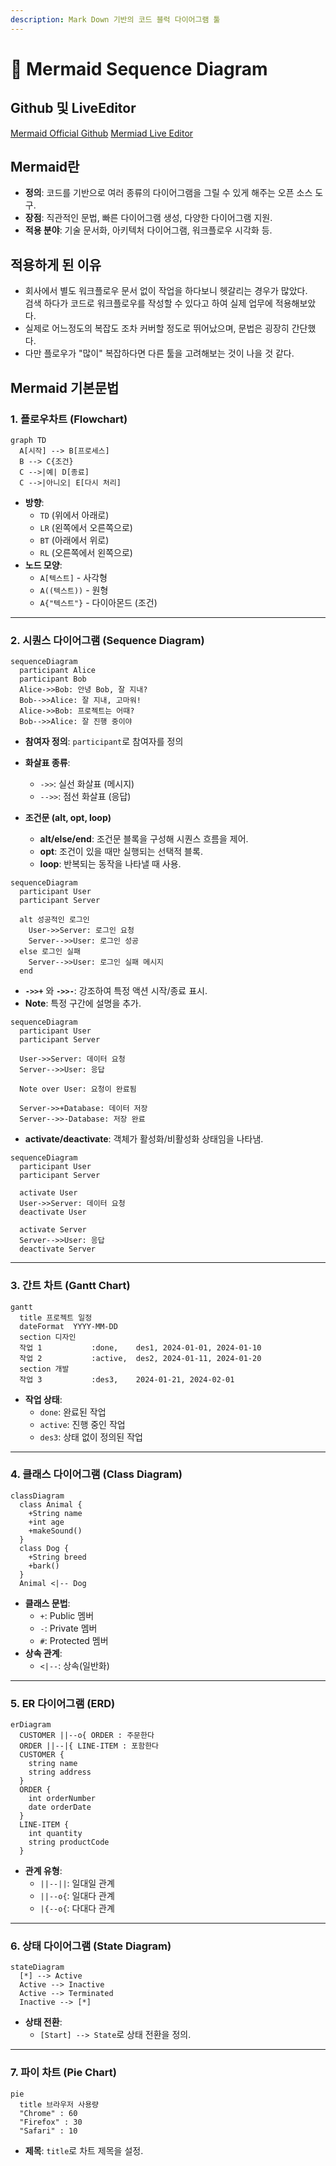 ```yaml
---
description: Mark Down 기반의 코드 블럭 다이어그램 툴
---
```


# 🧜 Mermaid Sequence Diagram



## Github 및 LiveEditor

[Mermaid Official Github](https://github.com/mermaid-js/mermaid)     [Mermiad Live Editor](https://mermaid.live/)

## **Mermaid란**

* **정의**: 코드를 기반으로 여러 종류의 다이어그램을 그릴 수 있게 해주는 오픈 소스 도구.
* **장점**: 직관적인 문법, 빠른 다이어그램 생성, 다양한 다이어그램 지원.
* **적용 분야**: 기술 문서화, 아키텍처 다이어그램, 워크플로우 시각화 등.

## **적용하게 된 이유**

* 회사에서 별도 워크플로우 문서 없이 작업을 하다보니 헷갈리는 경우가 많았다. \
  검색 하다가 코드로 워크플로우를 작성할 수 있다고 하여 실제 업무에 적용해보았다.&#x20;
* 실제로 어느정도의 복잡도 조차 커버할 정도로 뛰어났으며, 문법은 굉장히 간단했다.
* 다만 플로우가 "많이" 복잡하다면 다른 툴을 고려해보는 것이 나을 것 같다.

## **Mermaid 기본문법**

### 1. **플로우차트 (Flowchart)**

```mermaid
graph TD
  A[시작] --> B[프로세스]
  B --> C{조건}
  C -->|예| D[종료]
  C -->|아니오| E[다시 처리]
```

* **방향**:
  * `TD` (위에서 아래로)
  * `LR` (왼쪽에서 오른쪽으로)
  * `BT` (아래에서 위로)
  * `RL` (오른쪽에서 왼쪽으로)
* **노드 모양**:
  * `A[텍스트]` - 사각형
  * `A((텍스트))` - 원형
  * `A{"텍스트"}` - 다이아몬드 (조건)

***

### 2. **시퀀스 다이어그램 (Sequence Diagram)**

```mermaid
sequenceDiagram
  participant Alice
  participant Bob
  Alice->>Bob: 안녕 Bob, 잘 지내?
  Bob-->>Alice: 잘 지내, 고마워!
  Alice->>Bob: 프로젝트는 어때?
  Bob-->>Alice: 잘 진행 중이야
```

* **참여자 정의**: `participant`로 참여자를 정의
* **화살표 종류**:
  * `->>`: 실선 화살표 (메시지)
  * `-->>`: 점선 화살표 (응답)



* &#x20;**조건문 (alt, opt, loop)**
  * **alt/else/end**: 조건문 블록을 구성해 시퀀스 흐름을 제어.
  * **opt**: 조건이 있을 때만 실행되는 선택적 블록.
  * **loop**: 반복되는 동작을 나타낼 때 사용.

```mermaid
sequenceDiagram
  participant User
  participant Server

  alt 성공적인 로그인
    User->>Server: 로그인 요청
    Server-->>User: 로그인 성공
  else 로그인 실패
    Server-->>User: 로그인 실패 메시지
  end
```



* **`->>+`** 와 **`->>-`**: 강조하여 특정 액션 시작/종료 표시.
* **Note**: 특정 구간에 설명을 추가.

```mermaid
sequenceDiagram
  participant User
  participant Server

  User->>Server: 데이터 요청
  Server-->>User: 응답

  Note over User: 요청이 완료됨

  Server->>+Database: 데이터 저장
  Server-->>-Database: 저장 완료
```



* **activate/deactivate**: 객체가 활성화/비활성화 상태임을 나타냄.

```mermaid
sequenceDiagram
  participant User
  participant Server

  activate User
  User->>Server: 데이터 요청
  deactivate User

  activate Server
  Server-->>User: 응답
  deactivate Server
```

***

### 3. **간트 차트 (Gantt Chart)**

```mermaid
gantt
  title 프로젝트 일정
  dateFormat  YYYY-MM-DD
  section 디자인
  작업 1           :done,    des1, 2024-01-01, 2024-01-10
  작업 2           :active,  des2, 2024-01-11, 2024-01-20
  section 개발
  작업 3           :des3,    2024-01-21, 2024-02-01
```

* **작업 상태**:
  * `done`: 완료된 작업
  * `active`: 진행 중인 작업
  * `des3`: 상태 없이 정의된 작업

***

### 4. **클래스 다이어그램 (Class Diagram)**

```mermaid
classDiagram
  class Animal {
    +String name
    +int age
    +makeSound()
  }
  class Dog {
    +String breed
    +bark()
  }
  Animal <|-- Dog
```

* **클래스 문법**:
  * `+`: Public 멤버
  * `-`: Private 멤버
  * `#`: Protected 멤버
* **상속 관계**:
  * `<|--`: 상속(일반화)

***

### 5. **ER 다이어그램 (ERD)**

```mermaid
erDiagram
  CUSTOMER ||--o{ ORDER : 주문한다
  ORDER ||--|{ LINE-ITEM : 포함한다
  CUSTOMER {
    string name
    string address
  }
  ORDER {
    int orderNumber
    date orderDate
  }
  LINE-ITEM {
    int quantity
    string productCode
  }
```

* **관계 유형**:
  * `||--||`: 일대일 관계
  * `||--o{`: 일대다 관계
  * `|{--o{`: 다대다 관계

***

### 6. **상태 다이어그램 (State Diagram)**

```mermaid
stateDiagram
  [*] --> Active
  Active --> Inactive
  Active --> Terminated
  Inactive --> [*]
```

* **상태 전환**:
  * `[Start] --> State`로 상태 전환을 정의.

***

### 7. **파이 차트 (Pie Chart)**

```mermaid
pie
  title 브라우저 사용량
  "Chrome" : 60
  "Firefox" : 30
  "Safari" : 10
```

* **제목**: `title`로 차트 제목을 설정.
